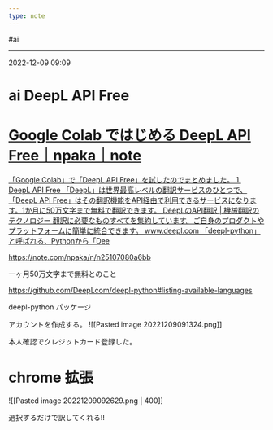 ```yaml
---
type: note
---
```


#ai

---
2022-12-09  09:09

# ai DeepL API Free


<div class="rich-link-card-container"><a class="rich-link-card" href="https://note.com/npaka/n/n25107080a6bb" target="_blank">
	<div class="rich-link-image-container">
		<div class="rich-link-image" style="background-image: url('https://assets.st-note.com/production/uploads/images/92283441/rectangle_large_type_2_8352ced86d1f11997ad77f09eb4d6840.png?fit=bounds&quality=85&width=1280')">
	</div>
	</div>
	<div class="rich-link-card-text">
		<h1 class="rich-link-card-title">Google Colab ではじめる DeepL API Free｜npaka｜note</h1>
		<p class="rich-link-card-description">
		「Google Colab」で「DeepL API Free」を試したのでまとめました。  1. DeepL API Free  「DeepL」は世界最高レベルの翻訳サービスのひとつで、「DeepL API Free」はその翻訳機能をAPI経由で利用できるサービスになります。1か月に50万文字まで無料で翻訳できます。 DeepLのAPI翻訳 | 機械翻訳のテクノロジー 翻訳に必要なものすべてを集約しています。ご自身のプロダクトやプラットフォームに簡単に統合できます。 www.deepl.com 「deepl-python」と呼ばれる、Pythonから「Dee
		</p>
		<p class="rich-link-href">
		https://note.com/npaka/n/n25107080a6bb
		</p>
	</div>
</a></div>


一ヶ月50万文字まで無料とのこと

https://github.com/DeepLcom/deepl-python#listing-available-languages

deepl-python パッケージ

アカウントを作成する。
![[Pasted image 20221209091324.png]]

本人確認でクレジットカード登録した。

# chrome 拡張

![[Pasted image 20221209092629.png | 400]]

選択するだけで訳してくれる!!



